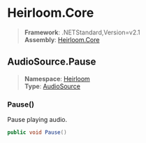 # Heirloom.Core

> **Framework**: .NETStandard,Version=v2.1  
> **Assembly**: [Heirloom.Core][0]  

## AudioSource.Pause

> **Namespace**: [Heirloom][0]  
> **Type**: [AudioSource][1]  

### Pause()

Pause playing audio.

```cs
public void Pause()
```

[0]: ../Heirloom.Core.md
[1]: Heirloom.AudioSource.md
